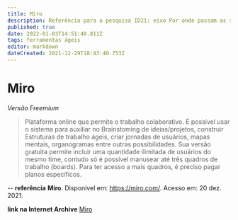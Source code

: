 ```yaml
---
title: Miro
description: Referência para a pesquisa ID21: eixo Por onde passam as soluções.
published: true
date: 2022-01-03T14:51:40.811Z
tags: ferramentas ágeis
editor: markdown
dateCreated: 2021-12-29T18:43:40.753Z
---
```


# Miro 
*Versão Freemium*

> Plataforma online que permite o trabalho colaborativo. É possível usar o sistema para auxiliar no Brainstoming de ideias/projetos, construir Estruturas de trabalho ágeis, criar jornadas de usuários, mapas mentais, organogramas entre outras possibilidades. Sua versão gratuita permite incluir uma quantidade ilimitada de usuários do mesmo time, contudo só é possível manusear até três quadros de trabalho (boards). Para ter acesso a mais quadros, é preciso pagar planos específicos. 

-- 
**referência** 
**Miro**. Disponível em: https://miro.com/. Acesso em: 20 dez. 2021.

**link na Internet Archive**
[Miro](https://web.archive.org/web/20211229135020/https://miro.com/)